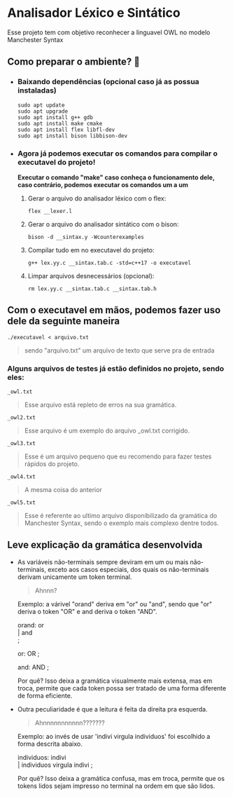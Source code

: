 # Analisador Léxico e Sintático

Esse projeto tem com objetivo reconhecer a linguavel OWL no modelo Manchester Syntax

## Como preparar o ambiente? 👵
- ### Baixando dependências (opcional caso já as possua instaladas)
      sudo apt update
      sudo apt upgrade
      sudo apt install g++ gdb
      sudo apt install make cmake
      sudo apt install flex libfl-dev
      sudo apt install bison libbison-dev

- ### Agora já podemos executar os comandos para compilar o executavel do projeto!
  **Executar o comando "make" caso conheça o funcionamento dele, caso contrário, podemos executar os comandos um a um**

  1. Gerar o arquivo do analisador léxico com o flex:

         flex __lexer.l

  2. Gerar o arquivo do analisador sintático com o bison:
   
	     bison -d __sintax.y -Wcounterexamples 

  3. Compilar tudo em no executavel do projeto:
   
	     g++ lex.yy.c __sintax.tab.c -std=c++17 -o executavel

  4. Limpar arquivos desnecessários (opcional):
   
	     rm lex.yy.c __sintax.tab.c __sintax.tab.h

## Com o executavel em mãos, podemos fazer uso dele da seguinte maneira
	./executavel < arquivo.txt
   > sendo "arquivo.txt" um arquivo de texto que serve pra de entrada

  ### Alguns arquivos de testes já estão definidos no projeto, sendo eles:
    _owl.txt	
   > Esse arquivo está repleto de erros na sua gramática.
	
	_owl2.txt
   > Esse arquivo é um exemplo do arquivo _owl.txt corrigido.

	_owl3.txt
   > Esse é um arquivo pequeno que eu recomendo para fazer testes rápidos do projeto.
	
 	_owl4.txt
   > A mesma coisa do anterior

	_owl5.txt
   > Esse é referente ao ultimo arquivo disponibilizado da gramática do Manchester Syntax, sendo o exemplo mais complexo dentre todos.

## Leve explicação da gramática desenvolvida
- As variáveis não-terminais sempre deviram em um ou mais não-terminais, exceto aos casos especiais, dos quais os não-terminais derivam unicamente um token terminal.
	> Ahnnn?
	
	Exemplo: a várivel "orand" deriva em "or" ou "and", sendo que "or" deriva o token "OR" e and deriva o token "AND".
	
	orand: or  
	    | and                 
	    ;
	
	or: OR
	;
	
	and: AND
	;
	
	Por quê? Isso deixa a gramática visualmente mais extensa, mas em troca, permite que cada token possa ser tratado de uma forma diferente de forma eficiente.

- Outra peculiaridade é que a leitura é feita da direita pra esquerda.
	> Ahnnnnnnnnnnn???????
	
	Exemplo: ao invés de usar 'indivi virgula individuos' foi escolhido a forma descrita abaixo.
	
	individuos: indivi              
	  | individuos virgula indivi
	  ;
	
	Por quê? Isso deixa a gramática confusa, mas em troca, permite que os tokens lidos sejam impresso no terminal na ordem em que são lidos.
